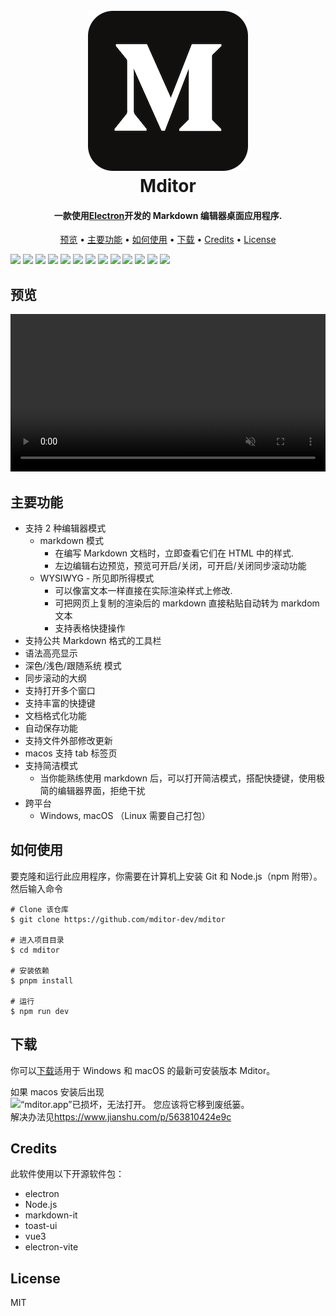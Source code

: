 <h1 align="center">
  <br>
  <a href="https://github.com/mditor-dev/mditor">
  <img src="./public/icon.png" alt="">
  </a>
  <br>
  Mditor
  <br>
</h1>

<h4 align="center">一款使用<a href="http://electron.atom.io" target="_blank">Electron</a>开发的 Markdown 编辑器桌面应用程序.</h4>

<p align="center">
  <a href="#预览">预览</a> •
  <a href="#主要功能">主要功能</a> •
  <a href="#如何使用">如何使用</a> •
  <a href="#下载">下载</a> •
  <a href="#credits">Credits</a> •
  <a href="#license">License</a>
</p>

[![](https://img.shields.io/github/languages/count/mditor-dev/mditor)](https://img.shields.io/github/languages/count/mditor-dev/mditor)
![](https://img.shields.io/github/languages/top/mditor-dev/mditor)
![](https://img.shields.io/github/license/mditor-dev/mditor)
![](https://img.shields.io/github/commit-activity/y/mditor-dev/mditor)
![](https://img.shields.io/github/commit-activity/m/mditor-dev/mditor)
![](https://img.shields.io/github/commit-activity/w/mditor-dev/mditor)
![](https://img.shields.io/github/contributors/mditor-dev/mditor)
![](https://img.shields.io/github/last-commit/mditor-dev/mditor)
![](https://img.shields.io/github/package-json/v/mditor-dev/mditor)
![](https://img.shields.io/github/languages/code-size/mditor-dev/mditor)
![](https://img.shields.io/github/directory-file-count/mditor-dev/mditor)
![](https://img.shields.io/github/repo-size/mditor-dev/mditor)
![](https://img.shields.io/github/package-json/keywords/mditor-dev/mditor)

## 预览

<video src="https://user-images.githubusercontent.com/28827520/202234063-ce8d843c-d5db-4415-b8ad-60cfb5bf14e1.mov" style="width: 100%;height: auto" autoplay muted></video>

## 主要功能

- 支持 2 种编辑器模式
  - markdown 模式
    - 在编写 Markdown 文档时，立即查看它们在 HTML 中的样式.
    - 左边编辑右边预览，预览可开启/关闭，可开启/关闭同步滚动功能
  - WYSIWYG - 所见即所得模式
    - 可以像富文本一样直接在实际渲染样式上修改.
    - 可把网页上复制的渲染后的 markdown 直接粘贴自动转为 markdom 文本
    - 支持表格快捷操作
- 支持公共 Markdown 格式的工具栏
- 语法高亮显示
- 深色/浅色/跟随系统 模式
- 同步滚动的大纲
- 支持打开多个窗口
- 支持丰富的快捷键
- 文档格式化功能
- 自动保存功能
- 支持文件外部修改更新
- macos 支持 tab 标签页
- 支持简洁模式
  - 当你能熟练使用 markdown 后，可以打开简洁模式，搭配快捷键，使用极简的编辑器界面，拒绝干扰
- 跨平台
  - Windows, macOS （Linux 需要自己打包）

## 如何使用

要克隆和运行此应用程序，你需要在计算机上安装 Git 和 Node.js（npm 附带）。
然后输入命令

```shell
# Clone 该仓库
$ git clone https://github.com/mditor-dev/mditor

# 进入项目目录
$ cd mditor

# 安装依赖
$ pnpm install

# 运行
$ npm run dev
```

## 下载

你可以[下载](https://github.com/mditor-dev/mditor/releases/)适用于 Windows 和 macOS 的最新可安装版本 Mditor。

如果 macos 安装后出现
<br>
<img alt="“mditor.app”已损坏，无法打开。 您应该将它移到废纸篓。" style="width:180px;height:auto" src="https://user-images.githubusercontent.com/28827520/202251088-e5a5c171-5700-4bd3-aedf-595e5bdfcb16.png">
<br>
解决办法见<https://www.jianshu.com/p/563810424e9c>

## Credits

此软件使用以下开源软件包：

- electron
- Node.js
- markdown-it
- toast-ui
- vue3
- electron-vite

## License

MIT
